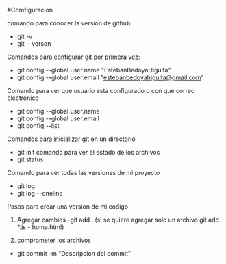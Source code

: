#Comfiguracion

comando para conocer la version  de github

- git -v
- git --verson

Comandos para configurar git por primera vez:

- git config --global user.name "EstebanBedoyaHiguita"
- git config --global user.email "estebanbedoyahiguita@gmail.com"

Comando para ver que usuario esta configurado o con que correo electronico

- git config --global user.name
- git config --global user.email
- git config --list

Comandos para inicializar git en un directorio

- git init
comando para ver el estado de los archivos
- git status

Comando para ver todas las versiones de mi proyecto
- git log
- git log --oneline

Pasos para crear una version de mi codigo
1. Agregar cambios
-git add . (si se quiere agregar solo un archivo git add *.js - homa.html)

2. comprometer los archivos
- git commit -m "Descripcion del commit"